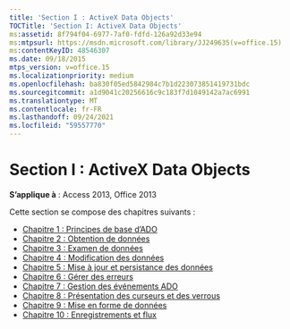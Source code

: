 ```yaml
---
title: 'Section I : ActiveX Data Objects'
TOCTitle: 'Section I: ActiveX Data Objects'
ms:assetid: 8f794f04-6977-7af0-fdfd-126a92d33e94
ms:mtpsurl: https://msdn.microsoft.com/library/JJ249635(v=office.15)
ms:contentKeyID: 48546307
ms.date: 09/18/2015
mtps_version: v=office.15
ms.localizationpriority: medium
ms.openlocfilehash: ba830f05ed5842984c7b1d223073851419731bdc
ms.sourcegitcommit: a1d9041c20256616c9c183f7d1049142a7ac6991
ms.translationtype: MT
ms.contentlocale: fr-FR
ms.lasthandoff: 09/24/2021
ms.locfileid: "59557770"
---
```

# <a name="section-i-activex-data-objects"></a>Section I : ActiveX Data Objects

**S’applique à** : Access 2013, Office 2013

Cette section se compose des chapitres suivants :

- [Chapitre 1 : Principes de base d’ADO](chapter-1-ado-fundamentals.md)
- [Chapitre 2 : Obtention de données](chapter-2-getting-data.md)
- [Chapitre 3 : Examen de données](chapter-3-examining-data.md)
- [Chapitre 4 : Modification des données](chapter-4-editing-data.md)
- [Chapitre 5 : Mise à jour et persistance des données](chapter-5-updating-and-persisting-data.md)
- [Chapitre 6 : Gérer des erreurs](chapter-6-error-handling.md)
- [Chapitre 7 : Gestion des événements ADO](chapter-7-handling-ado-events.md)
- [Chapitre 8 : Présentation des curseurs et des verrous](chapter-8-understanding-cursors-and-locks.md)
- [Chapitre 9 : Mise en forme de données](chapter-9-data-shaping.md)
- [Chapitre 10 : Enregistrements et flux](chapter-10-records-and-streams.md)

